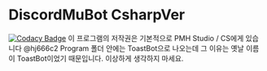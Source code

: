 ﻿# DiscordMuBot CsharpVer
 [![Codacy Badge](https://api.codacy.com/project/badge/Grade/a8095179c19148e4b0914ccc5880b86c)](https://www.codacy.com/app/hj666c2/DiscordMuBotCsharp?utm_source=github.com&amp;utm_medium=referral&amp;utm_content=hj666c2/DiscordMuBotCsharp&amp;utm_campaign=Badge_Grade)
이 프로그램의 저작권은 기본적으로 PMH Studio / CS에게 있습니다 @hj666c2
Program 폴더 안에는 ToastBot으로 나오는데 그 이유는 옛날 이름이 ToastBot이었기 때문입니다. 이상하게 생각하지 마세요.
